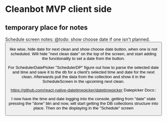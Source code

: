 # Cleanbot MVP client side

## temporary place for notes
Schedule screen notes:
@todo: show choose date if one isn't planned. <Button title='Choose Date' style={styles.btns} /> 

like wise, hide date for next clean and show choose date button, when one is not
scheduled. Will hide "next clean date" on the top of the screen, and start adding
the functionality to set a date from the button. 

For SchedulerDatePicker "SchedulerDP" figure out how to parse the selected date
and time and save it to the db for a client's selected time and date for the
next clean. Afterwards pull the data from the collection and show it in the
ScheduleScreen in the upcoming next clean. 

https://github.com/react-native-datetimepicker/datetimepicker 
Datepicker Docs::

I now have the time and date logging into the console, getting from "date" state
pressing the "done" btn and now, will start getting the DB collections structure
into place. Then on the displaying in the "Schedule" screen
